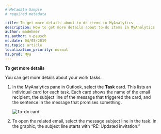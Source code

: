 ```yaml
---
# Metadata Sample
# required metadata

title: To get more details about to-do items in MyAnalytics
description: How to get more details about to-do items in MyAnalytics
author: madehmer
ms.author: v-pausch
ms.date: 04/03/2019
ms.topic: article
localization_priority: normal 
ms.prod: Mya
---
```


**To get more details**

You can get more details about your work tasks.

1. In the MyAnalytics pane in Outlook, select the **Task** card. This lists an individual card for each task. Each card shows the name of the email recipient, the subject line of the message that triggered the card, and the sentence in the message that promises something.  

    ![To-do card](../../Images/mya/use/To-do-1-ed-3.png)
  
2. To open the related email, select the message subject line in the task. In the graphic, the subject line starts with “RE: Updated invitation.”